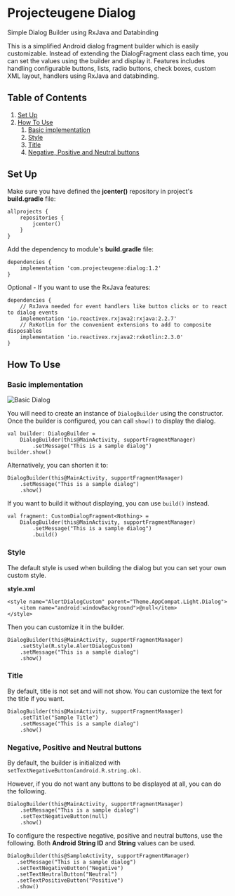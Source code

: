 # Projecteugene Dialog
Simple Dialog Builder using RxJava and Databinding

This is a simplified Android dialog fragment builder which is easily customizable. Instead of extending the DialogFragment 
class each time, you can set the values using the builder and display it. Features includes handling configurable buttons, 
lists, radio buttons, check boxes, custom XML layout, handlers using RxJava and databinding.

## Table of Contents
1. [Set Up](#set-up)
2. [How To Use](#how-to-use)
    1. [Basic implementation](#basic-implementation)
    2. [Style](#style)
    3. [Title](#title)
    4. [Negative, Positive and Neutral buttons](#negative-positive-and-neutral-buttons)

## Set Up

Make sure you have defined the **jcenter()** repository in project's **build.gradle** file:
```
allprojects {
    repositories {
        jcenter()
    }
}
```

Add the dependency to module's **build.gradle** file:
```
dependencies {
    implementation 'com.projecteugene:dialog:1.2'
}
```

Optional - If you want to use the RxJava features:
```
dependencies {
    // RxJava needed for event handlers like button clicks or to react to dialog events
    implementation 'io.reactivex.rxjava2:rxjava:2.2.7'
    // RxKotlin for the convenient extensions to add to composite disposables
    implementation 'io.reactivex.rxjava2:rxkotlin:2.3.0'
}
```

## How To Use

### Basic implementation 

![Basic Dialog](https://i.imgur.com/mbHepyU.png)

You will need to create an instance of ```DialogBuilder``` using the constructor. Once the builder is configured, you can 
call ```show()``` to display the dialog.

```
val builder: DialogBuilder = 
    DialogBuilder(this@MainActivity, supportFragmentManager)
        .setMessage("This is a sample dialog")
builder.show()
```

Alternatively, you can shorten it to:
```
DialogBuilder(this@MainActivity, supportFragmentManager)
    .setMessage("This is a sample dialog")
    .show()
```

If you want to build it without displaying, you can use ```build()``` instead.
```
val fragment: CustomDialogFragment<Nothing> = 
    DialogBuilder(this@MainActivity, supportFragmentManager)
        .setMessage("This is a sample dialog")
        .build()
```

### Style

The default style is used when building the dialog but you can set your own custom style. 

**style.xml**
```
<style name="AlertDialogCustom" parent="Theme.AppCompat.Light.Dialog">
    <item name="android:windowBackground">@null</item>
</style>
```

Then you can customize it in the builder.

```
DialogBuilder(this@MainActivity, supportFragmentManager)
    .setStyle(R.style.AlertDialogCustom)
    .setMessage("This is a sample dialog")
    .show()
```

### Title

By default, title is not set and will not show. You can customize the text for the title if you want.

```
DialogBuilder(this@MainActivity, supportFragmentManager)
    .setTitle("Sample Title")
    .setMessage("This is a sample dialog")
    .show()
```

### Negative, Positive and Neutral buttons

By default, the builder is initialized with ```setTextNegativeButton(android.R.string.ok)```. 

However, if you do not want any buttons to be displayed at all, you can do the following.

```
DialogBuilder(this@MainActivity, supportFragmentManager)
    .setMessage("This is a sample dialog")
    .setTextNegativeButton(null)
    .show()
```

To configure the respective negative, positive and neutral buttons, use the following. Both **Android String ID** and 
**String** values can be used.

```
DialogBuilder(this@SampleActivity, supportFragmentManager)
   .setMessage("This is a sample dialog")
   .setTextNegativeButton("Negative")
   .setTextNeutralButton("Neutral")
   .setTextPositiveButton("Positive")
   .show()
```



